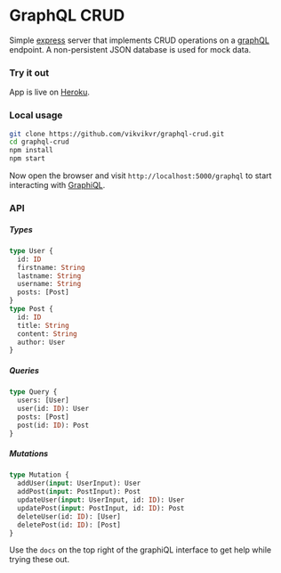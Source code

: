 # GraphQL CRUD

Simple [express](https://www.npmjs.com/package/express) server that implements CRUD operations on a [graphQL](https://graphql.org/) endpoint. A non-persistent JSON database is used for mock data.

### Try it out

App is live on [Heroku](https://vikvikvr-graphql-crud.herokuapp.com/graphql).


### Local usage

```bash
git clone https://github.com/vikvikvr/graphql-crud.git
cd graphql-crud
npm install
npm start
```

Now open the browser and visit `http://localhost:5000/graphql` to start interacting with [GraphiQL](https://github.com/graphql/graphiql).


### API

##### Types

```graphql
type User {
  id: ID
  firstname: String
  lastname: String
  username: String
  posts: [Post]
}
type Post {
  id: ID
  title: String
  content: String
  author: User
}
```

##### Queries

```graphql
type Query {
  users: [User]
  user(id: ID): User
  posts: [Post]
  post(id: ID): Post
}
```

##### Mutations

```graphql
type Mutation {
  addUser(input: UserInput): User
  addPost(input: PostInput): Post
  updateUser(input: UserInput, id: ID): User
  updatePost(input: PostInput, id: ID): Post
  deleteUser(id: ID): [User]
  deletePost(id: ID): [Post]
}
```

Use the `docs` on the top right of the graphiQL interface to get help while trying these out.